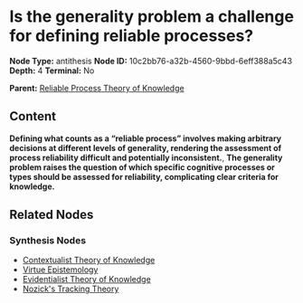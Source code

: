# Is the generality problem a challenge for defining reliable processes?

**Node Type:** antithesis
**Node ID:** 10c2bb76-a32b-4560-9bbd-6eff388a5c43
**Depth:** 4
**Terminal:** No

**Parent:** [Reliable Process Theory of Knowledge](reliable-process-theory-of-knowledge-synthesis-1df89528-cc33-429b-975a-89f6fe23591f.md)

## Content

**Defining what counts as a “reliable process” involves making arbitrary decisions at different levels of generality, rendering the assessment of process reliability difficult and potentially inconsistent.**, **The generality problem raises the question of which specific cognitive processes or types should be assessed for reliability, complicating clear criteria for knowledge.**

## Related Nodes

### Synthesis Nodes

- [Contextualist Theory of Knowledge](contextualist-theory-of-knowledge-synthesis-198e8239-dd17-4009-9d9b-18348108e616.md)
- [Virtue Epistemology](virtue-epistemology-synthesis-54820374-5586-4e83-bc0b-3a0997143051.md)
- [Evidentialist Theory of Knowledge](evidentialist-theory-of-knowledge-synthesis-39c024fa-dcbb-4151-b628-20872e11788f.md)
- [Nozick's Tracking Theory](nozicks-tracking-theory-synthesis-0c7425ed-c07e-4d60-aee9-b3e5c84d564e.md)

